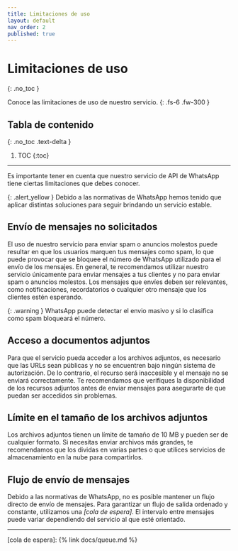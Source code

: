 ```yaml
---
title: Limitaciones de uso
layout: default
nav_order: 2
published: true
---
```


# Limitaciones de uso

{: .no_toc }

Conoce las limitaciones de uso de nuestro servicio.
{: .fs-6 .fw-300 }

## Tabla de contenido

{: .no_toc .text-delta }

1. TOC
   {:toc}

---

Es importante tener en cuenta que nuestro servicio de API de WhatsApp tiene ciertas limitaciones que debes conocer.

{: .alert_yellow }
Debido a las normativas de WhatsApp hemos tenido que aplicar distintas soluciones para seguir brindando un servicio estable.

## Envío de mensajes no solicitados

El uso de nuestro servicio para enviar spam o anuncios molestos puede resultar en que los usuarios marquen tus mensajes como spam, lo que puede provocar que se bloquee el número de WhatsApp utilizado para el envío de los mensajes. En general, te recomendamos utilizar nuestro servicio únicamente para enviar mensajes a tus clientes y no para enviar spam o anuncios molestos. Los mensajes que envíes deben ser relevantes, como notificaciones, recordatorios o cualquier otro mensaje que los clientes estén esperando.

{: .warning }
WhatsApp puede detectar el envio masivo y si lo clasifica como spam bloqueará el número.

## Acceso a documentos adjuntos

Para que el servicio pueda acceder a los archivos adjuntos, es necesario que las URLs sean públicas y no se encuentren bajo ningún sistema de autorización. De lo contrario, el recurso será inaccesible y el mensaje no se enviará correctamente. Te recomendamos que verifiques la disponibilidad de los recursos adjuntos antes de enviar mensajes para asegurarte de que puedan ser accedidos sin problemas.

## Límite en el tamaño de los archivos adjuntos

Los archivos adjuntos tienen un límite de tamaño de 10 MB y pueden ser de cualquier formato. Si necesitas enviar archivos más grandes, te recomendamos que los dividas en varias partes o que utilices servicios de almacenamiento en la nube para compartirlos.

## Flujo de envío de mensajes

Debido a las normativas de WhatsApp, no es posible mantener un flujo directo de envío de mensajes. Para garantizar un flujo de salida ordenado y constante, utilizamos una _[cola de espera]_. El intervalo entre mensajes puede variar dependiendo del servicio al que esté orientado.

---

[cola de espera]: {% link docs/queue.md %}
